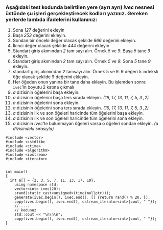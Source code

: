 ### Aşağıdaki test kodunda belirtilen yere (ayrı ayrı) _ivec_ nesnesi üstünde şu işleri gerçekleştirecek kodları yazınız. Gereken yerlerde lambda ifadelerini kullanınız:

1) Sona _127_ değerini ekleyin
2) Başa _253_ değerini ekleyin.
3) Sondan bir önceki değer olacak şekilde _666_ değerini ekleyin.
4) İkinci değer olacak şekilde _444_ değerini ekleyin
5) Standart giriş akımından _2_ tam sayı alın. Örnek _5_ ve _9_. Başa _5_ tane _9_ ekleyin.
6) Standart giriş akımından _2_ tam sayı alın. Örnek _5_ ve _9_. Sona _5_ tane _9_ ekleyin.
7) standart giriş akımından 2 tamsayı alın. Örnek 5 ve 9. 9 değeri 5 indeksli öğe olacak şekilde 9 değerini ekleyin.
8) Her öğeden onun yanına bir tane daha ekleyin. Bu işlemden sonra `ivec`'in boyutu 2 katına çıkmalı
9) _a_ dizisinin öğelerini başa ekleyin. 
10) _a_ dizisinin öğelerini başa ters sırada ekleyin. _(19, 17, 13, 11, 7, 5, 3 ,2)_
11) _a_ dizisinin öğelerini sona ekleyin.
12) _a_ dizisinin öğelerini sona ters sırada ekleyin. _(19, 17, 13, 11, 7, 5, 3 ,2)_
13) _a_ dizisinin ilk ve son öğeleri haricinde tüm öğelerini başa ekleyin.
14) _a_ dizisinin ilk ve son öğeleri haricinde tüm öğelerini sona ekleyin.
15) _a_ dizisinin _ivec_'te bulunmayan öğeleri varsa o öğeleri sondan ekleyin. _(a dizisindeki sırasıyla)_


```
#include <vector>
#include <cstdlib>
#include <ctime>
#include <algorithm>
#include <iostream>
#include <iterator>


int main()
{
  int a[] = {2, 3, 5, 7, 11, 13, 17, 19}; 
	using namespace std;
	vector<int> ivec(20);
	srand(static_cast<unsigned>(time(nullptr)));
	generate(ivec.begin(), ivec.end(), [] {return rand() % 20; });
	copy(ivec.begin(), ivec.end(), ostream_iterator<int>{cout, " "});
	//.....
	// kodunuz
	std::cout << "\n\n\n";
	copy(ivec.begin(), ivec.end(), ostream_iterator<int>{cout, " "});
}
```
